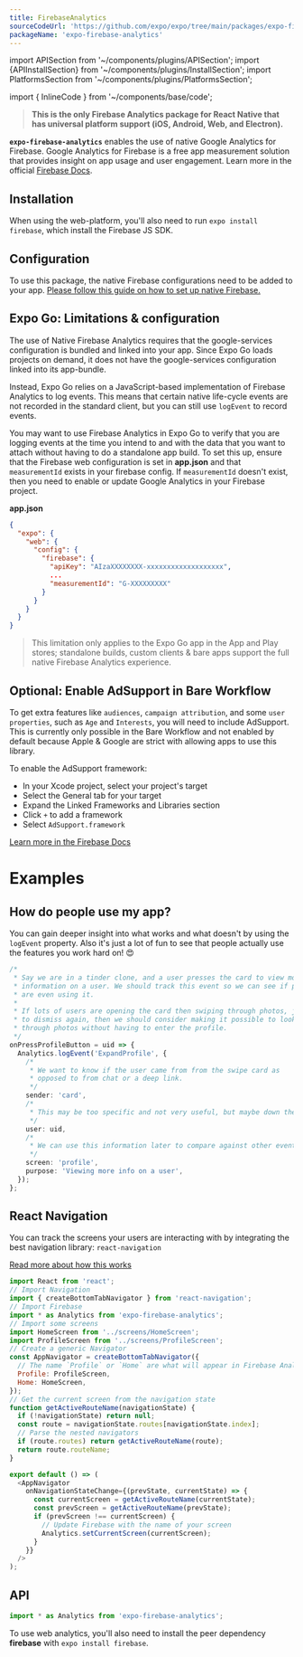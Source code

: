 ```yaml
---
title: FirebaseAnalytics
sourceCodeUrl: 'https://github.com/expo/expo/tree/main/packages/expo-firebase-analytics'
packageName: 'expo-firebase-analytics'
---
```


import APISection from '~/components/plugins/APISection';
import {APIInstallSection} from '~/components/plugins/InstallSection';
import PlatformsSection from '~/components/plugins/PlatformsSection';

import { InlineCode } from '~/components/base/code';

> **This is the only Firebase Analytics package for React Native that has universal platform support (iOS, Android, Web, and Electron).**

**`expo-firebase-analytics`** enables the use of native Google Analytics for Firebase. Google Analytics for Firebase is a free app measurement solution that provides insight on app usage and user engagement.
Learn more in the official [Firebase Docs](https://firebase.google.com/docs/analytics/).

<PlatformsSection android emulator ios simulator web />

## Installation

<APIInstallSection />

When using the web-platform, you'll also need to run `expo install firebase`, which install the Firebase JS SDK.

## Configuration

To use this package, the native Firebase configurations need to be added to your app.
[Please follow this guide on how to set up native Firebase.](/guides/setup-native-firebase)

## Expo Go: Limitations & configuration

The use of Native Firebase Analytics requires that the google-services configuration is bundled and linked into your app. Since Expo Go loads projects on demand, it does not have the google-services configuration linked into its app-bundle.

Instead, Expo Go relies on a JavaScript-based implementation of Firebase Analytics to log events. This means that certain native life-cycle events are not recorded in the standard client, but you can still use `logEvent` to record events.

You may want to use Firebase Analytics in Expo Go to verify that you are logging events at the time you intend to and with the data that you want to attach without having to do a standalone app build. To set this up, ensure that the Firebase web configuration is set in **app.json** and that `measurementId` exists in your firebase config. If `measurementId` doesn't exist, then you need to enable or update Google Analytics in your Firebase project.

**app.json**

```json
{
  "expo": {
    "web": {
      "config": {
        "firebase": {
          "apiKey": "AIzaXXXXXXXX-xxxxxxxxxxxxxxxxxxx",
          ...
          "measurementId": "G-XXXXXXXXX"
        }
      }
    }
  }
}
```

> This limitation only applies to the Expo Go app in the App and Play stores; standalone builds, custom clients & bare apps support the full native Firebase Analytics experience.

## Optional: Enable AdSupport in Bare Workflow

To get extra features like `audiences`, `campaign attribution`, and some `user properties`, such as `Age` and `Interests`, you will need to include AdSupport. This is currently only possible in the Bare Workflow and not enabled by default because Apple & Google are strict with allowing apps to use this library.

To enable the AdSupport framework:

- In your Xcode project, select your project's target
- Select the General tab for your target
- Expand the Linked Frameworks and Libraries section
- Click `+` to add a framework
- Select `AdSupport.framework`

[Learn more in the Firebase Docs](https://firebase.google.com/support/guides/analytics-adsupport)

# Examples

## How do people use my app?

You can gain deeper insight into what works and what doesn't by using the `logEvent` property. Also it's just a lot of fun to see that people actually use the features you work hard on! 😍

```ts
/*
 * Say we are in a tinder clone, and a user presses the card to view more
 * information on a user. We should track this event so we can see if people
 * are even using it.
 *
 * If lots of users are opening the card then swiping through photos, just
 * to dismiss again, then we should consider making it possible to look
 * through photos without having to enter the profile.
 */
onPressProfileButton = uid => {
  Analytics.logEvent('ExpandProfile', {
    /*
     * We want to know if the user came from from the swipe card as
     * opposed to from chat or a deep link.
     */
    sender: 'card',
    /*
     * This may be too specific and not very useful, but maybe down the line * we could investigate why a certain user is more popular than others.
     */
    user: uid,
    /*
     * We can use this information later to compare against other events.
     */
    screen: 'profile',
    purpose: 'Viewing more info on a user',
  });
};
```

## React Navigation

You can track the screens your users are interacting with by integrating the best navigation library: `react-navigation`

[Read more about how this works](https://reactnavigation.org/docs/en/screen-tracking.html)

```js
import React from 'react';
// Import Navigation
import { createBottomTabNavigator } from 'react-navigation';
// Import Firebase
import * as Analytics from 'expo-firebase-analytics';
// Import some screens
import HomeScreen from '../screens/HomeScreen';
import ProfileScreen from '../screens/ProfileScreen';
// Create a generic Navigator
const AppNavigator = createBottomTabNavigator({
  // The name `Profile` or `Home` are what will appear in Firebase Analytics.
  Profile: ProfileScreen,
  Home: HomeScreen,
});
// Get the current screen from the navigation state
function getActiveRouteName(navigationState) {
  if (!navigationState) return null;
  const route = navigationState.routes[navigationState.index];
  // Parse the nested navigators
  if (route.routes) return getActiveRouteName(route);
  return route.routeName;
}

export default () => (
  <AppNavigator
    onNavigationStateChange={(prevState, currentState) => {
      const currentScreen = getActiveRouteName(currentState);
      const prevScreen = getActiveRouteName(prevState);
      if (prevScreen !== currentScreen) {
        // Update Firebase with the name of your screen
        Analytics.setCurrentScreen(currentScreen);
      }
    }}
  />
);
```

## API

```js
import * as Analytics from 'expo-firebase-analytics';
```

To use web analytics, you'll also need to install the peer dependency **firebase** with `expo install firebase`.

<APISection packageName="expo-firebase-analytics" apiName="Analytics" />
